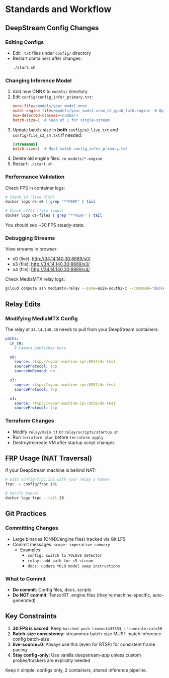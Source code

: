 # Standards and Workflow

## DeepStream Config Changes

### Editing Configs
- Edit `.txt` files under `config/` directory
- Restart containers after changes:
  ```bash
  ./start.sh
  ```

### Changing Inference Model
1. Add new ONNX to `models/` directory
2. Edit `config/config_infer_primary.txt`:
   ```ini
   onnx-file=/models/your_model.onnx
   model-engine-file=/models/your_model.onnx_b1_gpu0_fp16.engine  # Optional, auto-generates if omitted
   num-detected-classes=<number>
   batch-size=1  # Keep at 1 for single-stream
   ```
3. Update batch-size in **both** `config/s0_live.txt` and `config/file_s3_s4.txt` if needed:
   ```ini
   [streammux]
   batch-size=1  # Must match config_infer_primary.txt
   ```
4. Delete old engine files: `rm models/*.engine`
5. Restart: `./start.sh`

### Performance Validation
Check FPS in container logs:
```bash
# Check s0 (live RTSP)
docker logs ds-s0 | grep "**PERF" | tail

# Check s3/s4 (file loops)
docker logs ds-files | grep "**PERF" | tail
```

You should see ~30 FPS steady-state.

### Debugging Streams
View streams in browser:
- s0 (live): http://34.14.140.30:8889/s0/
- s3 (file): http://34.14.140.30:8889/s3/
- s4 (file): http://34.14.140.30:8889/s4/

Check MediaMTX relay logs:
```bash
gcloud compute ssh mediamtx-relay --zone=asia-south1-c --command="docker logs mediamtx --tail 50"
```

## Relay Edits

### Modifying MediaMTX Config
The relay at `34.14.140.30` needs to pull from your DeepStream containers:

```yaml
paths:
  in_s0:
    # Camera publishes here

  s0:
    source: rtsp://<your-machine-ip>:8554/ds-test
    sourceProtocol: tcp
    sourceOnDemand: no

  s3:
    source: rtsp://<your-machine-ip>:8557/ds-test
    sourceProtocol: tcp

  s4:
    source: rtsp://<your-machine-ip>:8558/ds-test
    sourceProtocol: tcp
```

### Terraform Changes
- Modify `relay/main.tf` or `relay/scripts/startup.sh`
- Run `terraform plan` before `terraform apply`
- Destroy/recreate VM after startup script changes

## FRP Usage (NAT Traversal)

If your DeepStream machine is behind NAT:
```bash
# Edit config/frpc.ini with your relay's token
frpc -c config/frpc.ini

# Verify tunnel
docker logs frpc --tail 20
```

## Git Practices

### Committing Changes
- Large binaries (ONNX/engine files) tracked via Git LFS
- Commit messages: `scope: imperative summary`
  - Examples:
    - `config: switch to YOLOv8 detector`
    - `relay: add path for s5 stream`
    - `docs: update YOLO model swap instructions`

### What to Commit
- **Do commit**: Config files, docs, scripts
- **Do NOT commit**: TensorRT .engine files (they're machine-specific, auto-generated)

## Key Constraints

1. **30 FPS is sacred**: Keep `batched-push-timeout=33333`, `iframeinterval=30`
2. **Batch-size consistency**: streammux batch-size MUST match inference config batch-size
3. **live-source=0**: Always use this (even for RTSP) for consistent frame pacing
4. **Stay config-only**: Use vanilla deepstream-app unless custom probes/trackers are explicitly needed

Keep it simple: configs only, 2 containers, shared inference pipeline.

